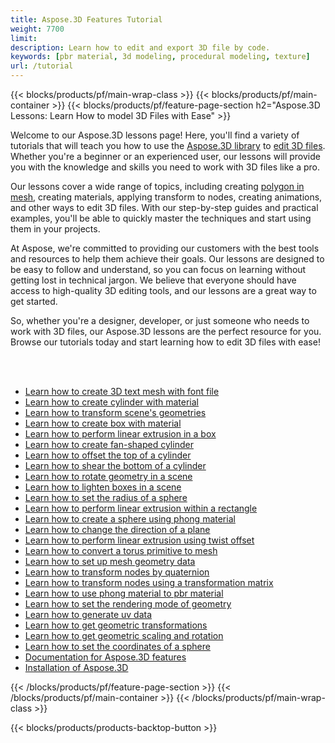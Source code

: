 ```yaml
---
title: Aspose.3D Features Tutorial
weight: 7700
limit: 
description: Learn how to edit and export 3D file by code.
keywords: [pbr material, 3d modeling, procedural modeling, texture]
url: /tutorial
---
```


{{< blocks/products/pf/main-wrap-class >}}
{{< blocks/products/pf/main-container >}}
{{< blocks/products/pf/feature-page-section h2="Aspose.3D Lessons: Learn How to model 3D Files with Ease" >}}

<p>
Welcome to our Aspose.3D lessons page! Here, you'll find a variety of tutorials that will teach you how to use the <a href="https://www.nuget.org/packages/Aspose.3D">Aspose.3D library</a> to <a href="https://products.aspose.app/3d/editor/">edit 3D files</a>. Whether you're a beginner or an experienced user, our lessons will provide you with the knowledge and skills you need to work with 3D files like a pro.</p>
<p>
Our lessons cover a wide range of topics, including creating <a href="https://docs.aspose.com/3d/net/create-polygon-in-mesh/">polygon in mesh</a>, creating materials, applying transform to nodes, creating animations, and other ways to edit 3D files. With our step-by-step guides and practical examples, you'll be able to quickly master the techniques and start using them in your projects.</p>
<p>
At Aspose, we're committed to providing our customers with the best tools and resources to help them achieve their goals. Our lessons are designed to be easy to follow and understand, so you can focus on learning without getting lost in technical jargon. We believe that everyone should have access to high-quality 3D editing tools, and our lessons are a great way to get started.</p>
<p>
So, whether you're a designer, developer, or just someone who needs to work with 3D files, our Aspose.3D lessons are the perfect resource for you. Browse our tutorials today and start learning how to edit 3D files with ease!</p>

<br />
<br />

<div class="code-sample">
    <ul class="link-list">
        <li class="link-item"><a href="create-3d-text-mesh">Learn how to create 3D text mesh with font file</a></li>
        <li class="link-item"><a href="create-cylinder-with-material">Learn how to create cylinder with material</a></li>
        <li class="link-item"><a href="transform-scene-geometries">Learn how to transform scene's geometries</a></li>
        <li class="link-item"><a href="create-box-with-material">Learn how to create box with material</a></li>
        <li class="link-item"><a href="perform-linear-extrusion-box">Learn how to perform linear extrusion in a box</a></li>
        <li class="link-item"><a href="create-fan-shaped-cylinder">Learn how to create fan-shaped cylinder</a></li>
        <li class="link-item"><a href="offset-top-cylinder">Learn how to offset the top of a cylinder</a></li>
        <li class="link-item"><a href="shear-bottom-cylinder">Learn how to shear the bottom of a cylinder</a></li>
        <li class="link-item"><a href="rotate-geometry-scene">Learn how to rotate geometry in a scene</a></li>
        <li class="link-item"><a href="lighten-box-scene">Learn how to lighten boxes in a scene</a></li>
         <li class="link-item"><a href="set-radius-sphere">Learn how to set the radius of a sphere</a></li>
        <li class="link-item"><a href="perform-linear-extrusion-within-rectangle">Learn how to perform linear extrusion within a rectangle</a></li>
        <li class="link-item"><a href="create-sphere-material">Learn how to create a sphere using phong material</a></li>
        <li class="link-item"><a href="change-direction-plane">Learn how to change the direction of a plane</a></li>
       <li class="link-item"><a href="perform-linear-extrusion-twist-offset">Learn how to perform linear extrusion using twist offset</a></li>
       <li class="link-item"><a href="convert-torus-primitive-mesh">Learn how to convert a torus primitive to mesh</a></li>
       <li class="link-item"><a href="set-up-mesh-geometry-data">Learn how to set up mesh geometry data</a></li>
       <li class="link-item"><a href="transform-nodes-quaternion">Learn how to transform nodes by quaternion</a></li>     
       <li class="link-item"><a href="transform-nodes-transformation-matrix">Learn how to transform nodes using a transformation matrix</a></li>
       <li class="link-item"><a href="use-phong-material-to-pbr-material">Learn how to use phong material to pbr material</a></li>
       <li class="link-item"><a href="set-rendering-mode-geometry">Learn how to set the rendering mode of geometry</a></li>
       <li class="link-item"><a href="generate-uv-data">Learn how to generate uv data</a></li>
       <li class="link-item"><a href="get-geometric-transformations">Learn how to get geometric transformations</a></li> 
       <li class="link-item"><a href="get-geometric-scaling-rotation">Learn how to get geometric scaling and rotation</a></li>
       <li class="link-item"><a href="set-coordinates-sphere">Learn how to set the coordinates of a sphere</a></li>
       <li class="link-item"><a href="https://docs.aspose.com/3d/net/features/">Documentation for Aspose.3D features</a></li>
        <li class="link-item"><a href="https://docs.aspose.com/3d/net/installation/">Installation of Aspose.3D</a></li>
    </ul>
</div>



{{< /blocks/products/pf/feature-page-section >}}
{{< /blocks/products/pf/main-container >}}
{{< /blocks/products/pf/main-wrap-class >}}

{{< blocks/products/products-backtop-button >}}
